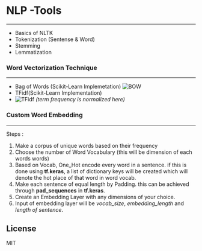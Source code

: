 # NLP -Tools
----

- Basics of NLTK
- Tokenization (Sentense & Word)
- Stemming
- Lemmatization

### Word Vectorization Technique
----
- Bag of Words (Scikit-Learn Implemetation)
![BOW](https://cutt.ly/fkfUH9z)
- TFidf(Scikit-Learn Implementation)
- ![TFidf](https://cutt.ly/lkfUIno)
_(term frequency is normalized here)_

### Custom Word Embedding
----
Steps :
1. Make a corpus of unique words based on their frequency
2. Choose the number of Word Vocabulary (this will be dimension of each words words)
3. Based on Vocab, One_Hot encode every word in a sentence. if this is done using **tf.keras**, a list of dictionary keys will be created which will denote the hot place of that word in word vocab.
4. Make each sentence of equal length by Padding. this can be achieved through **pad_sequences** in **tf.keras**.
5. Create an Embedding Layer with any dimensions of your choice.
6. Input of embedding layer will be _vocab_size_, _embedding_length_ and _length of sentence_.


License
----
MIT
